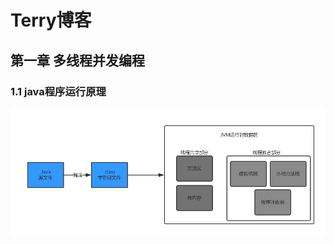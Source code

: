 # Terry博客

## 第一章 多线程并发编程

### 1.1 java程序运行原理
![JVM内存模型](https://github.com/xl0139/blog/blob/master/JVM%E5%86%85%E5%AD%98%E6%A8%A1%E5%9E%8B.jpg)
